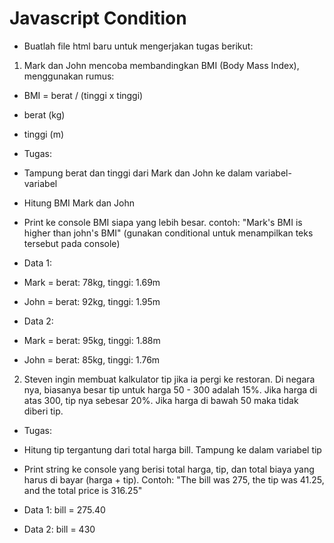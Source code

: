 # Javascript Condition

- Buatlah file html baru untuk mengerjakan tugas berikut:

1. Mark dan John mencoba membandingkan BMI (Body Mass Index), menggunakan rumus:

- BMI = berat / (tinggi x tinggi)
- berat (kg)
- tinggi (m)

- Tugas:
- Tampung berat dan tinggi dari Mark dan John ke dalam variabel-variabel
- Hitung BMI Mark dan John
- Print ke console BMI siapa yang lebih besar. contoh: "Mark's BMI is higher than john's BMI" (gunakan conditional untuk menampilkan teks tersebut pada console)

- Data 1:
- Mark = berat: 78kg, tinggi: 1.69m
- John = berat: 92kg, tinggi: 1.95m

- Data 2:
- Mark = berat: 95kg, tinggi: 1.88m
- John = berat: 85kg, tinggi: 1.76m

2. Steven ingin membuat kalkulator tip jika ia pergi ke restoran. Di negara nya, biasanya besar tip untuk harga 50 - 300 adalah 15%. Jika harga di atas 300, tip nya sebesar 20%. Jika harga di bawah 50 maka tidak diberi tip.

- Tugas:
- Hitung tip tergantung dari total harga bill. Tampung ke dalam variabel tip
- Print string ke console yang berisi total harga, tip, dan total biaya yang harus di bayar (harga + tip). Contoh: "The bill was 275, the tip was 41.25, and the total price is 316.25"

- Data 1: bill = 275.40
- Data 2: bill = 430
